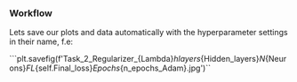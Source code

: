 ### Workflow 

Lets save our plots and data automatically with the hyperparameter settings in their name, f.e: 

```plt.savefig(f'Task_2_Regularizer_{Lambda}_hlayers_{Hidden_layers}_N_{Neurons}_FL_{self.Final_loss}_Epochs_{n_epochs_Adam}.jpg')``
